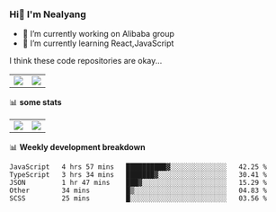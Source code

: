 ### Hi👋 I'm Nealyang

- 🔭 I’m currently working on Alibaba group
- 🌱 I’m currently learning React,JavaScript


I think these code repositories are okay...

<table>
  <tbody>
    <tr>
      <td>
        <a href="https://github.com/Nealyang/React-Express-Blog-Demo">
          <img align="center" src="https://github-readme-stats.vercel.app/api/pin/?username=Nealyang&repo=React-Express-Blog-Demo&theme=chartreuse-dark" />
        </a>
      </td>
       <td>
        <a href="https://github.com/Nealyang/PersonalBlog">
          <img align="center" src="https://github-readme-stats.vercel.app/api/pin/?username=Nealyang&repo=PersonalBlog&theme=chartreuse-dark" />
        </a>
      </td>
    </tr>
  </tbody>
</table>

📊 **some stats**


<table>
  <tbody>
    <tr>
      <td>
          <img align="center" src="https://github-readme-stats.vercel.app/api?username=Nealyang&theme=chartreuse-dark&show_icons=true" />
      </td>
       <td>
          <img align="center" src="https://github-readme-stats.vercel.app/api/top-langs/?username=Nealyang&theme=chartreuse-dark" />
      </td>
    </tr>
  </tbody>
</table>

📊 **Weekly development breakdown**

<!--START_SECTION:waka-->
```text
JavaScript   4 hrs 57 mins   ██████████▓░░░░░░░░░░░░░░   42.25 % 
TypeScript   3 hrs 34 mins   ███████▓░░░░░░░░░░░░░░░░░   30.41 % 
JSON         1 hr 47 mins    ███▓░░░░░░░░░░░░░░░░░░░░░   15.29 % 
Other        34 mins         █▒░░░░░░░░░░░░░░░░░░░░░░░   04.83 % 
SCSS         25 mins         █░░░░░░░░░░░░░░░░░░░░░░░░   03.56 % 
```
<!--END_SECTION:waka-->
